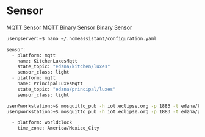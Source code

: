 # Sensor

[MQTT Sensor](https://home-assistant.io/components/sensor.mqtt/)
[MQTT Binary Sensor](https://home-assistant.io/components/binary_sensor.mqtt/)
[Binary Sensor](https://home-assistant.io/components/binary_sensor/)

```sh
user@server:~$ nano ~/.homeassistant/configuration.yaml
```

```python
sensor:
  - platform: mqtt
    name: KitchenLuxesMqtt
    state_topic: "edzna/kitchen/luxes"
    sensor_class: light
  - platform: mqtt
    name: PrincipalLuxesMqtt
    state_topic: "edzna/principal/luxes"
    sensor_class: light
```

```sh
user@workstation:~$ mosquitto_pub -h iot.eclipse.org -p 1883 -t edzna/kitchen/luxes -m 25
user@workstation:~$ mosquitto_pub -h iot.eclipse.org -p 1883 -t edzna/principal/luxes -m 50
```

```sh
  - platform: worldclock
    time_zone: America/Mexico_City
```